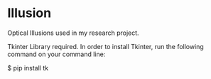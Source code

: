 # Illusion
Optical Illusions used in my research project.

Tkinter Library required.
In order to install Tkinter, run the following command on your command line:

$ pip install tk
